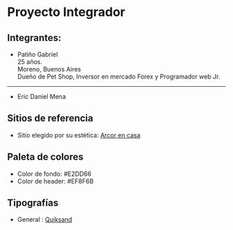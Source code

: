 # Proyecto Integrador
## Integrantes:
- Patiño Gabriel  
  25 años.  
  Moreno, Buenos Aires  
  Dueño de Pet Shop, Inversor en mercado Forex y Programador web Jr.
___
- Eric Daniel Mena

## Sitios de referencia

- Sitio elegido por su estética: [Arcor en casa](https://arcorencasa.com/)

## Paleta de colores

- Color de fondo: #E2DD66
- Color de header: #EF8F6B

## Tipografías

- General : [Quiksand](https://fonts.google.com/specimen/Quicksand)
